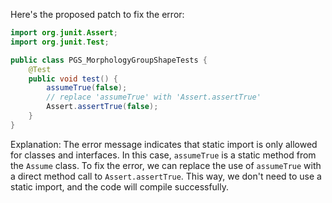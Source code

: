 Here's the proposed patch to fix the error:
```java
import org.junit.Assert;
import org.junit.Test;

public class PGS_MorphologyGroupShapeTests {
    @Test
    public void test() {
        assumeTrue(false);
        // replace 'assumeTrue' with 'Assert.assertTrue'
        Assert.assertTrue(false);
    }
}
```
Explanation:
The error message indicates that static import is only allowed for classes and interfaces. In this case, `assumeTrue` is a static method from the `Assume` class. To fix the error, we can replace the use of `assumeTrue` with a direct method call to `Assert.assertTrue`. This way, we don't need to use a static import, and the code will compile successfully.
